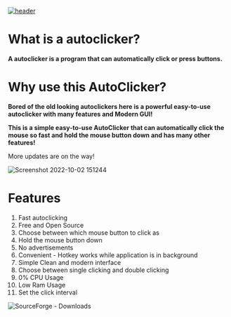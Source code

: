 [![header](https://capsule-render.vercel.app/api?type=cylinder&color=timeGradient&section=header&text=AutoClicker&fontSize=90&animation=fadeIn)](https://github.com/zSynctic/AutoClicker)

# What is a autoclicker?
**A autoclicker is a program that can automatically click or press buttons.**

# Why use this AutoClicker?
**Bored of the old looking autoclickers here is a powerful easy-to-use autoclicker with many features and Modern GUI!** <br />

**This is a simple easy-to-use AutoClicker that can automatically click the mouse so fast and hold the mouse button down and has many other features!** <br />

More updates are on the way!

![Screenshot 2022-10-02 151244](https://user-images.githubusercontent.com/71632495/193451078-de5316e6-e7de-4897-9423-a114ffec36e3.png)

# Features

1. Fast autoclicking
2. Free and Open Source <br />
3. Choose between which mouse button to click as <br />
4. Hold the mouse button down <br />
5. No advertisements <br />
6. Convenient - Hotkey works while application is in background <br />
7. Simple Clean and modern interface <br />
8. Choose between single clicking and double clicking <br />
9. 0% CPU Usage <br />
10. Low Ram Usage <br />
11. Set the click interval

![SourceForge - Downloads](https://img.shields.io/sourceforge/dt/autoClickersync)
